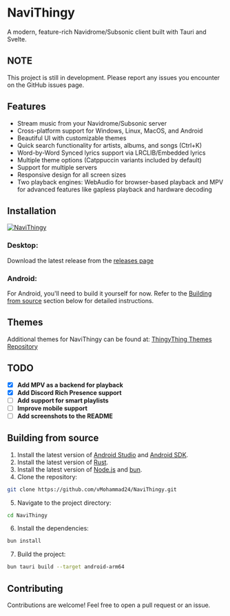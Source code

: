 # NaviThingy

A modern, feature-rich Navidrome/Subsonic client built with Tauri and Svelte.

## NOTE

This project is still in development. Please report any issues you encounter on the GitHub issues page.

## Features

- Stream music from your Navidrome/Subsonic server
- Cross-platform support for Windows, Linux, MacOS, and Android
- Beautiful UI with customizable themes
- Quick search functionality for artists, albums, and songs (Ctrl+K)
- Word-by-Word Synced lyrics support via LRCLIB/Embedded lyrics
- Multiple theme options (Catppuccin variants included by default)
- Support for multiple servers
- Responsive design for all screen sizes
- Two playback engines: WebAudio for browser-based playback and MPV for advanced features like gapless playback and hardware decoding

## Installation

[![NaviThingy](https://img.shields.io/badge/AVAILABLE_ON_THE_AUR-333232?style=for-the-badge&logo=arch-linux&logoColor=3d67db&labelColor=%23171717)](https://aur.archlinux.org/packages/navithingy-git)

### Desktop:

Download the latest release from the [releases page](https://github.com/vMohammad24/NaviThingy/releases)

### Android:

For Android, you'll need to build it yourself for now. Refer to the [Building from source](#building-from-source) section below for detailed instructions.

## Themes

Additional themes for NaviThingy can be found at:
[ThingyThing Themes Repository](https://github.com/wont-stream/ThingyThing/tree/main/themes)

## TODO

- [x] **Add MPV as a backend for playback**
- [x] **Add Discord Rich Presence support**
- [ ] **Add support for smart playlists**
- [ ] **Improve mobile support**
- [ ] **Add screenshots to the README**

## Building from source

1. Install the latest version of [Android Studio](https://developer.android.com/studio) and [Android SDK](https://developer.android.com/studio/install).
2. Install the latest version of [Rust](https://www.rust-lang.org/tools/install).
3. Install the latest version of [Node.js](https://nodejs.org/en/download/) and [bun](https://bun.sh/docs/installation).
4. Clone the repository:

```bash
git clone https://github.com/vMohammad24/NaviThingy.git
```

5. Navigate to the project directory:

```bash
cd NaviThingy
```

6. Install the dependencies:

```bash
bun install
```

7. Build the project:

```bash
bun tauri build --target android-arm64
```

## Contributing

Contributions are welcome! Feel free to open a pull request or an issue.

